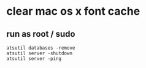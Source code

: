 # clear mac os x font cache
## run as root / sudo
```
atsutil databases -remove
atsutil server -shutdown
atsutil server -ping
```
